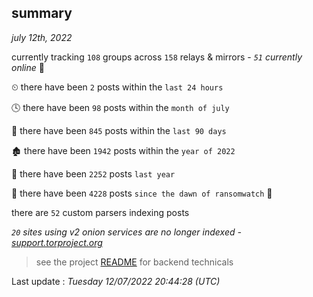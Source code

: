 
## summary
_july 12th, 2022_

currently tracking `108` groups across `158` relays & mirrors - _`51` currently online_ 📡

⏲ there have been `2` posts within the `last 24 hours`

🕓 there have been `98` posts within the `month of july`

📅 there have been `845` posts within the `last 90 days`

🏚 there have been `1942` posts within the `year of 2022`

🚀 there have been `2252` posts `last year`

🦕 there have been `4228` posts `since the dawn of ransomwatch` 🐣

there are `52` custom parsers indexing posts

_`20` sites using v2 onion services are no longer indexed - [support.torproject.org](https://support.torproject.org/onionservices/v2-deprecation/)_

> see the project [README](https://github.com/jmousqueton/ransomwatch#readme) for backend technicals



Last update : _Tuesday 12/07/2022 20:44:28 (UTC)_

